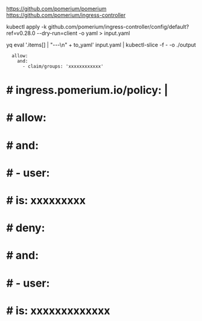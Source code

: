 https://github.com/pomerium/pomerium
https://github.com/pomerium/ingress-controller

kubectl apply -k github.com/pomerium/ingress-controller/config/default?ref=v0.28.0 --dry-run=client -o yaml > input.yaml

yq eval '.items[] | "---\n" + to_yaml' input.yaml | kubectl-slice -f - -o ./output

      allow:
        and:
          - claim/groups: 'xxxxxxxxxxxx'

#   #  ingress.pomerium.io/policy: |
#   #    allow:
#   #      and:
#   #      - user:
#   #          is: xxxxxxxxx
#   #    deny:
#   #      and:
#   #      - user:
#   #          is: xxxxxxxxxxxxx
